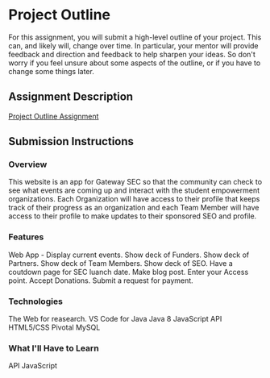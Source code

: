 # Project Outline
For this assignment, you will submit a high-level outline of your project. This can, and likely will, change over time. In particular, your mentor will provide feedback and direction and feedback to help sharpen your ideas. So don't worry if you feel unsure about some aspects of the outline, or if you have to change some things later.

## Assignment Description
[Project Outline Assignment](https://education.launchcode.org/liftoff/assignments/project-outline/)

## Submission Instructions

### Overview
This website is an app for Gateway SEC so that the community can check to see what events are coming up and interact with the student empowerment organizations. Each Organization will have access to their profile that keeps track of their progress as an organization and each Team Member will have access to their profile to make updates to their sponsored SEO and profile. 
### Features
Web App - Display current events.
          Show deck of Funders.
          Show deck of Partners.
          Show deck of Team Members.
          Show deck of SEO.
          Have a coutdown page for SEC luanch date.
          Make blog post.
          Enter your Access point.
          Accept Donations.
          Submit a request for payment.
### Technologies
The Web for reasearch.
VS Code for Java
Java 8
JavaScript 
API
HTML5/CSS
Pivotal
MySQL
### What I'll Have to Learn
API
JavaScript
